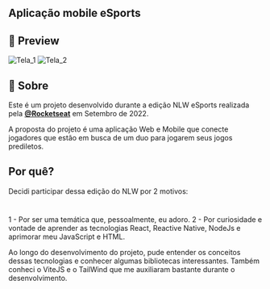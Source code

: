 ## Aplicação mobile eSports

## 📱 Preview
![Tela_1](https://user-images.githubusercontent.com/56925726/192163559-c686a355-ce32-4528-9818-5a44074e0e45.png)
![Tela_2](https://user-images.githubusercontent.com/56925726/192163562-747b14c8-2072-49bc-a8f4-f67cc675d75d.png)


## 📖 Sobre


Este é um projeto desenvolvido durante a edição NLW eSports realizada pela **[@Rocketseat](https://github.com/Rocketseat)** em Setembro de 2022.

A proposta do projeto é uma aplicação Web e Mobile que conecte jogadores que estão em busca de um duo para jogarem seus jogos prediletos. 

## Por quê?
Decidi participar dessa edição do NLW por 2 motivos:
#
1 - Por ser uma temática que, pessoalmente, eu adoro.
2 - Por curiosidade e vontade de aprender as tecnologias React, Reactive Native, NodeJs e aprimorar meu JavaScript e HTML. 

Ao longo do desenvolvimento do projeto, pude entender os conceitos dessas tecnologias e conhecer algumas bibliotecas interessantes. Também conheci o ViteJS e o TailWind que me auxiliaram bastante durante o desenvolvimento.
